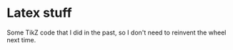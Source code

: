 # Latex stuff
 
 Some TikZ code that I did in the past, so I don't need to reinvent the wheel next time.
